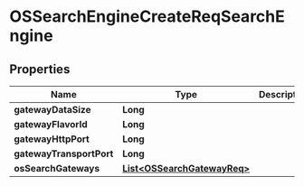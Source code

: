 # OSSearchEngineCreateReqSearchEngine

## Properties
Name | Type | Description | Notes
------------ | ------------- | ------------- | -------------
**gatewayDataSize** | **Long** |  | 
**gatewayFlavorId** | **Long** |  | 
**gatewayHttpPort** | **Long** |  |  [optional]
**gatewayTransportPort** | **Long** |  |  [optional]
**osSearchGateways** | [**List&lt;OSSearchGatewayReq&gt;**](OSSearchGatewayReq.md) |  | 

